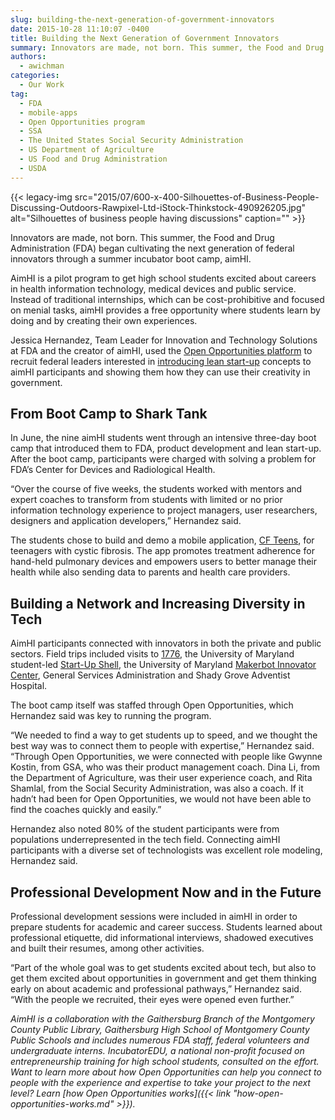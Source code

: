 ```yaml
---
slug: building-the-next-generation-of-government-innovators
date: 2015-10-28 11:10:07 -0400
title: Building the Next Generation of Government Innovators
summary: Innovators are made, not born. This summer, the Food and Drug Administration (FDA) began cultivating the next generation of federal innovators through a summer incubator boot camp, aimHI. AimHI is a pilot program to get high school students excited about careers in health information technology, medical devices and public service. Instead of traditional internships, which
authors:
  - awichman
categories:
  - Our Work
tag:
  - FDA
  - mobile-apps
  - Open Opportunities program
  - SSA
  - The United States Social Security Administration
  - US Department of Agriculture
  - US Food and Drug Administration
  - USDA
---
```


{{< legacy-img src="2015/07/600-x-400-Silhouettes-of-Business-People-Discussing-Outdoors-Rawpixel-Ltd-iStock-Thinkstock-490926205.jpg" alt="Silhouettes of business people having discussions" caption="" >}} 

Innovators are made, not born. This summer, the Food and Drug Administration (FDA) began cultivating the next generation of federal innovators through a summer incubator boot camp, aimHI.

AimHI is a pilot program to get high school students excited about careers in health information technology, medical devices and public service. Instead of traditional internships, which can be cost-prohibitive and focused on menial tasks, aimHI provides a free opportunity where students learn by doing and by creating their own experiences.

Jessica Hernandez, Team Leader for Innovation and Technology Solutions at FDA and the creator of aimHI, used the [Open Opportunities platform](https://openopps.digitalgov.gov/) to recruit federal leaders interested in [introducing lean start-up](https://openopps.digitalgov.gov/tasks/74) concepts to aimHI participants and showing them how they can use their creativity in government.

## From Boot Camp to Shark Tank

In June, the nine aimHI students went through an intensive three-day boot camp that introduced them to FDA, product development and lean start-up. After the boot camp, participants were charged with solving a problem for FDA’s Center for Devices and Radiological Health.

“Over the course of five weeks, the students worked with mentors and expert coaches to transform from students with limited or no prior information technology experience to project managers, user researchers, designers and application developers,” Hernandez said.

The students chose to build and demo a mobile application, [CF Teens](https://www.youtube.com/watch?v=uHaggtqwQ8k), for teenagers with cystic fibrosis. The app promotes treatment adherence for hand-held pulmonary devices and empowers users to better manage their health while also sending data to parents and health care providers.

## Building a Network and Increasing Diversity in Tech

AimHI participants connected with innovators in both the private and public sectors. Field trips included visits to [1776](https://www.youtube.com/watch?v=uHaggtqwQ8k), the University of Maryland student-led [Start-Up Shell](http://startupshell.org/), the University of Maryland [Makerbot Innovator Center](http://terrapinworks.umd.edu/locations/innovation), General Services Administration and Shady Grove Adventist Hospital.

The boot camp itself was staffed through Open Opportunities, which Hernandez said was key to running the program.

“We needed to find a way to get students up to speed, and we thought the best way was to connect them to people with expertise,” Hernandez said. “Through Open Opportunities, we were connected with people like Gwynne Kostin, from GSA, who was their product management coach. Dina Li, from the Department of Agriculture, was their user experience coach, and Rita Shamlal, from the Social Security Administration, was also a coach. If it hadn’t had been for Open Opportunities, we would not have been able to find the coaches quickly and easily.”

Hernandez also noted 80% of the student participants were from populations underrepresented in the tech field. Connecting aimHI participants with a diverse set of technologists was excellent role modeling, Hernandez said.

## Professional Development Now and in the Future

Professional development sessions were included in aimHI in order to prepare students for academic and career success. Students learned about professional etiquette, did informational interviews, shadowed executives and built their resumes, among other activities.

“Part of the whole goal was to get students excited about tech, but also to get them excited about opportunities in government and get them thinking early on about academic and professional pathways,” Hernandez said. “With the people we recruited, their eyes were opened even further.”

_AimHI is a collaboration with the Gaithersburg Branch of the Montgomery County Public Library, Gaithersburg High School of Montgomery County Public Schools and includes numerous FDA staff, federal volunteers and undergraduate interns. IncubatorEDU, a national non-profit focused on entrepreneurship training for high school students, consulted on the effort._
_Want to learn more about how Open Opportunities can help you connect to people with the experience and expertise to take your project to the next level? Learn [how Open Opportunities works]({{< link "how-open-opportunities-works.md" >}})._